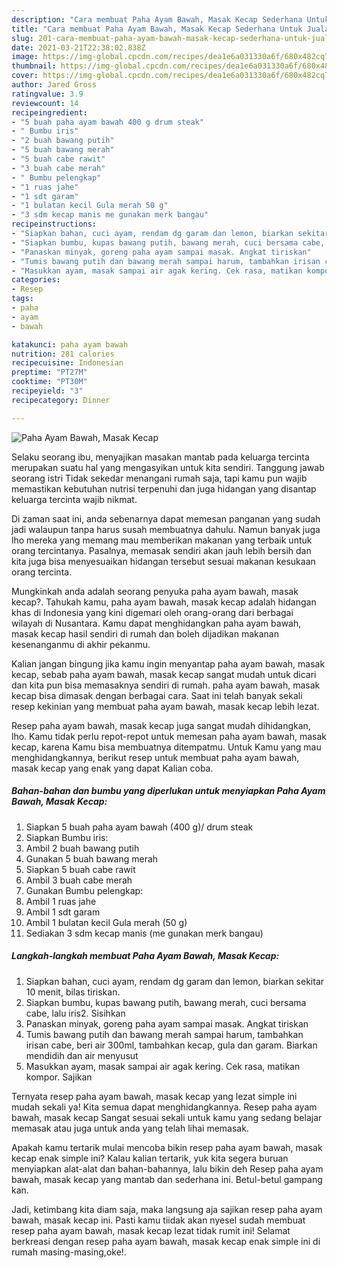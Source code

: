 ```yaml
---
description: "Cara membuat Paha Ayam Bawah, Masak Kecap Sederhana Untuk Jualan"
title: "Cara membuat Paha Ayam Bawah, Masak Kecap Sederhana Untuk Jualan"
slug: 201-cara-membuat-paha-ayam-bawah-masak-kecap-sederhana-untuk-jualan
date: 2021-03-21T22:38:02.838Z
image: https://img-global.cpcdn.com/recipes/dea1e6a031330a6f/680x482cq70/paha-ayam-bawah-masak-kecap-foto-resep-utama.jpg
thumbnail: https://img-global.cpcdn.com/recipes/dea1e6a031330a6f/680x482cq70/paha-ayam-bawah-masak-kecap-foto-resep-utama.jpg
cover: https://img-global.cpcdn.com/recipes/dea1e6a031330a6f/680x482cq70/paha-ayam-bawah-masak-kecap-foto-resep-utama.jpg
author: Jared Gross
ratingvalue: 3.9
reviewcount: 14
recipeingredient:
- "5 buah paha ayam bawah 400 g drum steak"
- " Bumbu iris"
- "2 buah bawang putih"
- "5 buah bawang merah"
- "5 buah cabe rawit"
- "3 buah cabe merah"
- " Bumbu pelengkap"
- "1 ruas jahe"
- "1 sdt garam"
- "1 bulatan kecil Gula merah 50 g"
- "3 sdm kecap manis me gunakan merk bangau"
recipeinstructions:
- "Siapkan bahan, cuci ayam, rendam dg garam dan lemon, biarkan sekitar 10 menit, bilas tiriskan."
- "Siapkan bumbu, kupas bawang putih, bawang merah, cuci bersama cabe, lalu iris2. Sisihkan"
- "Panaskan minyak, goreng paha ayam sampai masak. Angkat tiriskan"
- "Tumis bawang putih dan bawang merah sampai harum, tambahkan irisan cabe, beri air 300ml, tambahkan kecap, gula dan garam. Biarkan mendidih dan air menyusut"
- "Masukkan ayam, masak sampai air agak kering. Cek rasa, matikan kompor. Sajikan"
categories:
- Resep
tags:
- paha
- ayam
- bawah

katakunci: paha ayam bawah 
nutrition: 281 calories
recipecuisine: Indonesian
preptime: "PT27M"
cooktime: "PT30M"
recipeyield: "3"
recipecategory: Dinner

---
```



![Paha Ayam Bawah, Masak Kecap](https://img-global.cpcdn.com/recipes/dea1e6a031330a6f/680x482cq70/paha-ayam-bawah-masak-kecap-foto-resep-utama.jpg)

Selaku seorang ibu, menyajikan masakan mantab pada keluarga tercinta merupakan suatu hal yang mengasyikan untuk kita sendiri. Tanggung jawab seorang istri Tidak sekedar menangani rumah saja, tapi kamu pun wajib memastikan kebutuhan nutrisi terpenuhi dan juga hidangan yang disantap keluarga tercinta wajib nikmat.

Di zaman  saat ini, anda sebenarnya dapat memesan panganan yang sudah jadi walaupun tanpa harus susah membuatnya dahulu. Namun banyak juga lho mereka yang memang mau memberikan makanan yang terbaik untuk orang tercintanya. Pasalnya, memasak sendiri akan jauh lebih bersih dan kita juga bisa menyesuaikan hidangan tersebut sesuai makanan kesukaan orang tercinta. 



Mungkinkah anda adalah seorang penyuka paha ayam bawah, masak kecap?. Tahukah kamu, paha ayam bawah, masak kecap adalah hidangan khas di Indonesia yang kini digemari oleh orang-orang dari berbagai wilayah di Nusantara. Kamu dapat menghidangkan paha ayam bawah, masak kecap hasil sendiri di rumah dan boleh dijadikan makanan kesenanganmu di akhir pekanmu.

Kalian jangan bingung jika kamu ingin menyantap paha ayam bawah, masak kecap, sebab paha ayam bawah, masak kecap sangat mudah untuk dicari dan kita pun bisa memasaknya sendiri di rumah. paha ayam bawah, masak kecap bisa dimasak dengan berbagai cara. Saat ini telah banyak sekali resep kekinian yang membuat paha ayam bawah, masak kecap lebih lezat.

Resep paha ayam bawah, masak kecap juga sangat mudah dihidangkan, lho. Kamu tidak perlu repot-repot untuk memesan paha ayam bawah, masak kecap, karena Kamu bisa membuatnya ditempatmu. Untuk Kamu yang mau menghidangkannya, berikut resep untuk membuat paha ayam bawah, masak kecap yang enak yang dapat Kalian coba.

<!--inarticleads1-->

##### Bahan-bahan dan bumbu yang diperlukan untuk menyiapkan Paha Ayam Bawah, Masak Kecap:

1. Siapkan 5 buah paha ayam bawah (400 g)/ drum steak
1. Siapkan  Bumbu iris:
1. Ambil 2 buah bawang putih
1. Gunakan 5 buah bawang merah
1. Siapkan 5 buah cabe rawit
1. Ambil 3 buah cabe merah
1. Gunakan  Bumbu pelengkap:
1. Ambil 1 ruas jahe
1. Ambil 1 sdt garam
1. Ambil 1 bulatan kecil Gula merah (50 g)
1. Sediakan 3 sdm kecap manis (me gunakan merk bangau)




<!--inarticleads2-->

##### Langkah-langkah membuat Paha Ayam Bawah, Masak Kecap:

1. Siapkan bahan, cuci ayam, rendam dg garam dan lemon, biarkan sekitar 10 menit, bilas tiriskan.
1. Siapkan bumbu, kupas bawang putih, bawang merah, cuci bersama cabe, lalu iris2. Sisihkan
1. Panaskan minyak, goreng paha ayam sampai masak. Angkat tiriskan
1. Tumis bawang putih dan bawang merah sampai harum, tambahkan irisan cabe, beri air 300ml, tambahkan kecap, gula dan garam. Biarkan mendidih dan air menyusut
1. Masukkan ayam, masak sampai air agak kering. Cek rasa, matikan kompor. Sajikan




Ternyata resep paha ayam bawah, masak kecap yang lezat simple ini mudah sekali ya! Kita semua dapat menghidangkannya. Resep paha ayam bawah, masak kecap Sangat sesuai sekali untuk kamu yang sedang belajar memasak atau juga untuk anda yang telah lihai memasak.

Apakah kamu tertarik mulai mencoba bikin resep paha ayam bawah, masak kecap enak simple ini? Kalau kalian tertarik, yuk kita segera buruan menyiapkan alat-alat dan bahan-bahannya, lalu bikin deh Resep paha ayam bawah, masak kecap yang mantab dan sederhana ini. Betul-betul gampang kan. 

Jadi, ketimbang kita diam saja, maka langsung aja sajikan resep paha ayam bawah, masak kecap ini. Pasti kamu tiidak akan nyesel sudah membuat resep paha ayam bawah, masak kecap lezat tidak rumit ini! Selamat berkreasi dengan resep paha ayam bawah, masak kecap enak simple ini di rumah masing-masing,oke!.

